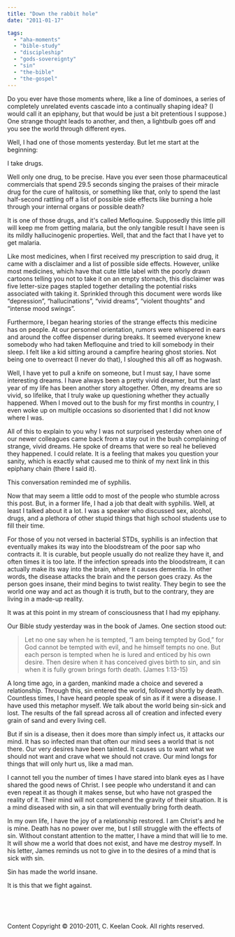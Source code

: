 ```yaml
---
title: "Down the rabbit hole"
date: "2011-01-17"

tags: 
  - "aha-moments"
  - "bible-study"
  - "discipleship"
  - "gods-sovereignty"
  - "sin"
  - "the-bible"
  - "the-gospel"
---
```


Do you ever have those moments where, like a line of dominoes, a series of completely unrelated events cascade into a continually shaping idea? (I would call it an epiphany, but that would be just a bit pretentious I suppose.) One strange thought leads to another, and then, a lightbulb goes off and you see the world through different eyes. 

Well, I had one of those moments yesterday. But let me start at the beginning:

I take drugs.

Well only one drug, to be precise. Have you ever seen those pharmaceutical commercials that spend 29.5 seconds singing the praises of their miracle drug for the cure of halitosis, or something like that, only to spend the last half-second rattling off a list of possible side effects like burning a hole through your internal organs or possible death?

It is one of those drugs, and it's called Mefloquine. Supposedly this little pill will keep me from getting malaria, but the only tangible result I have seen is its mildly hallucinogenic properties. Well, that and the fact that I have yet to get malaria.

Like most medicines, when I first received my prescription to said drug, it came with a disclaimer and a list of possible side effects. However, unlike most medicines, which have that cute little label with the poorly drawn cartoons telling you not to take it on an empty stomach, this disclaimer was five letter-size pages stapled together detailing the potential risks associated with taking it. Sprinkled through this document were words like “depression”, “hallucinations”, “vivid dreams”, “violent thoughts” and “intense mood swings”.

Furthermore, I began hearing stories of the strange effects this medicine has on people. At our personnel orientation, rumors were whispered in ears and around the coffee dispenser during breaks. It seemed everyone knew somebody who had taken Mefloquine and tried to kill somebody in their sleep. I felt like a kid sitting around a campfire hearing ghost stories. Not being one to overreact (I never do that), I sloughed this all off as hogwash. 

Well, I have yet to pull a knife on someone, but I must say, I have some interesting dreams. I have always been a pretty vivid dreamer, but the last year of my life has been another story altogether. Often, my dreams are so vivid, so lifelike, that I truly wake up questioning whether they actually happened. When I moved out to the bush for my first months in country, I even woke up on multiple occasions so disoriented that I did not know where I was.

All of this to explain to you why I was not surprised yesterday when one of our newer colleagues came back from a stay out in the bush complaining of strange, vivid dreams. He spoke of dreams that were so real he believed they happened. I could relate. It is a feeling that makes you question your sanity, which is exactly what caused me to think of my next link in this epiphany chain (there I said it).

This conversation reminded me of syphilis.

Now that may seem a little odd to most of the people who stumble across this post. But, in a former life, I had a job that dealt with syphilis. Well, at least I talked about it a lot. I was a speaker who discussed sex, alcohol, drugs, and a plethora of other stupid things that high school students use to fill their time.

For those of you not versed in bacterial STDs, syphilis is an infection that eventually makes its way into the bloodstream of the poor sap who contracts it. It is curable, but people usually do not realize they have it, and often times it is too late. If the infection spreads into the bloodstream, it can actually make its way into the brain, where it causes dementia. In other words, the disease attacks the brain and the person goes crazy. As the person goes insane, their mind begins to twist reality. They begin to see the world one way and act as though it is truth, but to the contrary, they are living in a made-up reality.

It was at this point in my stream of consciousness that I had my epiphany.

Our Bible study yesterday was in the book of James. One section stood out:

> Let no one say when he is tempted, “I am being tempted by God,” for God cannot be tempted with evil, and he himself tempts no one. But each person is tempted when he is lured and enticed by his own desire. Then desire when it has conceived gives birth to sin, and sin when it is fully grown brings forth death. (James 1:13-15) 

A long time ago, in a garden, mankind made a choice and severed a relationship. Through this, sin entered the world, followed shortly by death. Countless times, I have heard people speak of sin as if it were a disease. I have used this metaphor myself. We talk about the world being sin-sick and lost. The results of the fall spread across all of creation and infected every grain of sand and every living cell.

But if sin is a disease, then it does more than simply infect us, it attacks our mind. It has so infected man that often our mind sees a world that is not there. Our very desires have been tainted. It causes us to want what we should not want and crave what we should not crave. Our mind longs for things that will only hurt us, like a mad man.

I cannot tell you the number of times I have stared into blank eyes as I have shared the good news of Christ. I see people who understand it and can even repeat it as though it makes sense, but who have not grasped the reality of it. Their mind will not comprehend the gravity of their situation. It is a mind diseased with sin, a sin that will eventually bring forth death.

In my own life, I have the joy of a relationship restored. I am Christ's and he is mine. Death has no power over me, but I still struggle with the effects of sin. Without constant attention to the matter, I have a mind that will lie to me. It will show me a world that does not exist, and have me destroy myself. In his letter, James reminds us not to give in to the desires of a mind that is sick with sin.

Sin has made the world insane.

It is this that we fight against.

 

 

Content Copyright © 2010-2011, C. Keelan Cook. All rights reserved.
